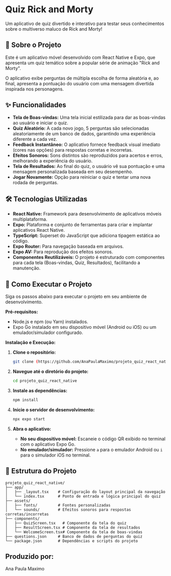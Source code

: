 # Quiz Rick and Morty

Um aplicativo de quiz divertido e interativo para testar seus conhecimentos sobre o multiverso maluco de Rick and Morty!

## 📜 Sobre o Projeto

Este é um aplicativo móvel desenvolvido com React Native e Expo, que apresenta um quiz temático sobre a popular série de animação "Rick and Morty".

O aplicativo exibe perguntas de múltipla escolha de forma aleatória e, ao final, apresenta a pontuação do usuário com uma mensagem divertida inspirada nos personagens.

## ✨ Funcionalidades

* **Tela de Boas-vindas:** Uma tela inicial estilizada para dar as boas-vindas ao usuário e iniciar o quiz.
* **Quiz Aleatório:** A cada novo jogo, 5 perguntas são selecionadas aleatoriamente de um banco de dados, garantindo uma experiência diferente a cada vez.
* **Feedback Instantâneo:** O aplicativo fornece feedback visual imediato (cores nas opções) para respostas corretas e incorretas.
* **Efeitos Sonoros:** Sons distintos são reproduzidos para acertos e erros, melhorando a experiência do usuário.
* **Tela de Resultados:** Ao final do quiz, o usuário vê sua pontuação e uma mensagem personalizada baseada em seu desempenho.
* **Jogar Novamente:** Opção para reiniciar o quiz e tentar uma nova rodada de perguntas.

## 🛠️ Tecnologias Utilizadas

* **React Native:** Framework para desenvolvimento de aplicativos móveis multiplataforma.
* **Expo:** Plataforma e conjunto de ferramentas para criar e implantar aplicativos React Native.
* **TypeScript:** Superset do JavaScript que adiciona tipagem estática ao código.
* **Expo Router:** Para navegação baseada em arquivos.
* **Expo AV:** Para reprodução dos efeitos sonoros.
* **Componentes Reutilizáveis:** O projeto é estruturado com componentes para cada tela (Boas-vindas, Quiz, Resultados), facilitando a manutenção.

## 🚀 Como Executar o Projeto

Siga os passos abaixo para executar o projeto em seu ambiente de desenvolvimento.

**Pré-requisitos:**

* Node.js e npm (ou Yarn) instalados.
* Expo Go instalado em seu dispositivo móvel (Android ou iOS) ou um emulador/simulador configurado.

**Instalação e Execução:**

1.  **Clone o repositório:**
    ```bash
    git clone (https://github.com/AnaPaulaMaximo/projeto_quiz_react_native.git)
    ```

2.  **Navegue até o diretório do projeto:**
    ```bash
    cd projeto_quiz_react_native
    ```

3.  **Instale as dependências:**
    ```bash
    npm install
    ```

4.  **Inicie o servidor de desenvolvimento:**
    ```bash
    npx expo start
    ```

5.  **Abra o aplicativo:**
    * **No seu dispositivo móvel:** Escaneie o código QR exibido no terminal com o aplicativo Expo Go.
    * **No emulador/simulador:** Pressione `a` para o emulador Android ou `i` para o simulador iOS no terminal.

## 📁 Estrutura do Projeto

```
projeto_quiz_react_native/
├── app/
│   ├── _layout.tsx    # Configuração do layout principal da navegação
│   └── index.tsx      # Ponto de entrada e lógica principal do quiz
├── assets/
│   ├── fonts/         # Fontes personalizadas 
│   └── sounds/        # Efeitos sonoros para respostas corretas/incorretas
├── components/
│   ├── QuizScreen.tsx   # Componente da tela do quiz
│   ├── ResultScreen.tsx # Componente da tela de resultados
│   └── WelcomeScreen.tsx# Componente da tela de boas-vindas
├── questions.json     # Banco de dados de perguntas do quiz
└── package.json       # Dependências e scripts do projeto
```
## Produzido por:
Ana Paula Maximo

